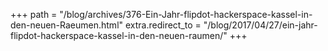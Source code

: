 +++
path = "/blog/archives/376-Ein-Jahr-flipdot-hackerspace-kassel-in-den-neuen-Raeumen.html"
extra.redirect_to = "/blog/2017/04/27/ein-jahr-flipdot-hackerspace-kassel-in-den-neuen-raumen/"
+++
